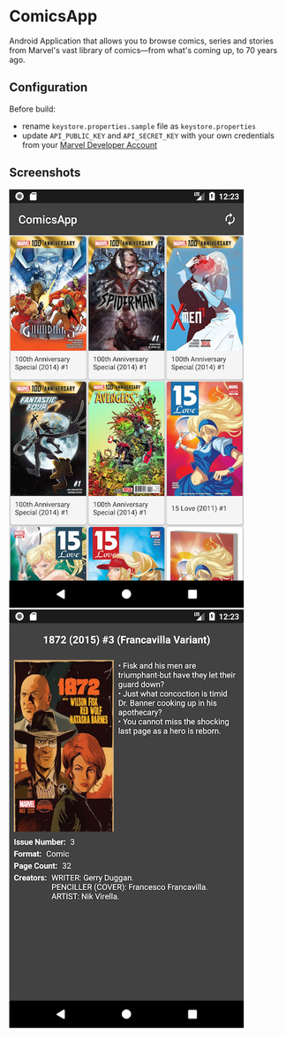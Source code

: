 # ComicsApp

Android Application that allows you to browse comics, series and stories from Marvel's vast library of comics—from what's coming up, to 70 years ago.

## Configuration

Before build:
* rename ```keystore.properties.sample``` file as ```keystore.properties```
* update ```API_PUBLIC_KEY``` and ```API_SECRET_KEY``` with your own credentials from your [Marvel Developer Account](https://developer.marvel.com/)

## Screenshots
![Comic List](/screenshots/comic_list.png?raw=true "Comic List")
![Comic Detail](/screenshots/comic_detail.png?raw=true "Comic Detail")



